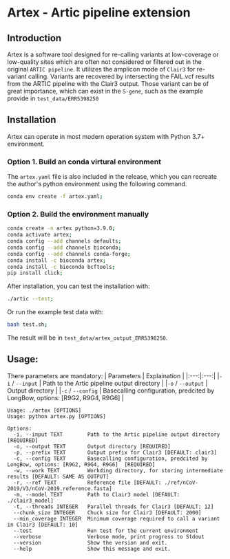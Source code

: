 # Artex - Artic pipeline extension

## Introduction
Artex is a software tool designed for re-calling variants at low-coverage or low-quality sites which are often not considered or filtered out in the original `ARTIC pipeline`. It utilizes the amplicon mode of `Clair3` for re-variant calling. Variants are recovered by intersecting the FAIL.vcf results from the ARTIC pipeline with the Clair3 output. Those variant can be of great importance, which can exist in the `S-gene`, such as the example provide in `test_data/ERR5398250`


## Installation 
Artex can operate in most modern operation system with Python 3.7+ environment. 

### Option 1.  Build an conda virtural environment
The `artex.yaml` file is also included in the release, which you can recreate the author's python environment using the following command.
```bash
conda env create -f artex.yaml;
```

### Option 2. Build the environment manually
```bash
conda create -n artex python=3.9.0;
conda activate artex;
conda config --add channels defaults;
conda config --add channels bioconda;
conda config --add channels conda-forge;
conda install -c bioconda artex;
conda install -c bioconda bcftools;
pip install click;
```

After installation, you can test the installation with:
```bash
./artic --test;
```
Or run the example test data with:
```bash
bash test.sh;
```
The result will be in `test_data/artex_output_ERR5398250`.

## Usage:
There parameters are mandatory:
| Parameters | Explaination |
|:---:|:---:|
|`-i` / `--input`  | Path to the Artic pipeline output directory |
|`-o` / `--output` | Output directory |
|`-c` / `--config` | Basecalling configuration, predcited by LongBow, options: [R9G2, R9G4, R9G6] |

```
Usage: ./artex [OPTIONS]
Usage: python artex.py [OPTIONS]

Options:
  -i, --input TEXT        Path to the Artic pipeline output directory  [REQUIRED]
  -o, --output TEXT       Output directory [REQUIRED]
  -p, --prefix TEXT       Output prefix for Clair3 [DEFAULT: clair3]
  -c, --config TEXT       Basecalling configuration, predcited by LongBow, options: [R9G2, R9G4, R9G6]  [REQUIRED]
  -w, --work TEXT         Workding directory, for storing intermediate results [DEFAULT: SAME AS OUTPUT]
  -r, --ref TEXT          Reference file [DEFAULT: ./ref/nCoV-2019/V3/nCoV-2019.reference.fasta]
  -m, --model TEXT        Path to Clair3 model [DEFAULT: ./clair3_model]
  -t, --threads INTEGER   Parallel threads for Clair3 [DEFAULT: 12]
  --chunk_size INTEGER    Chuck size for Clair3 [DEFAULT: 2000]
  --min_coverage INTEGER  Minimum coverage required to call a variant in Clair3 [DEFAULT: 10]
  --test                  Run test for the current environment
  --verbose               Verbose mode, print progress to Stdout
  --version               Show the version and exit.
  --help                  Show this message and exit.
```
